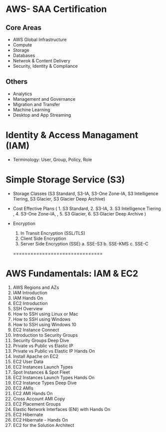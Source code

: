 # AWS- SAA Certification

## Core Areas

- AWS Global Infrastructure
- Compute
- Storage
- Databases
- Netwrok & Content Delivery
- Security, Identity & Compliance

## Others
- Analytics
- Management and Governance
- Migration and Transfer
- Machine Learning
- Desktop and App Streaming

# Identity & Access Managament (IAM)
- Terminology: User, Group, Policy, Role

# Simple Storage Service (S3)
- Storage Classes (S3 Standard, S3-IA, S3-One Zone-IA, S3 Intelligence Tiering, S3 Glacier, S3 Glacier Deep Archive)
- Cost Effective Plans ( 1. S3 Standard, 2. S3-IA, 3. S3 Intelligence Tiering , 4. S3-One Zone-IA, , 5. S3 Glacier, 6. S3 Glacier Deep Archive )
- Encryption
  1. In Transit Encryption (SSL/TLS)
  2. Client Side Encryption
  3. Server Side Encryption (SSE)
      a. SSE-S3
      b. SSE-KMS
      c. SSE-C
  
  ===============================
  
# AWS Fundamentals: IAM & EC2
1. AWS Regions and AZs
2. IAM Introduction
3. IAM Hands On
4. EC2 Introduction
5. SSH Overview
6. How to SSH using Linux or Mac
7. How to SSH using Windows
8. How to SSH using Windows 10
9. EC2 Instance Connect
10. Introduction to Security Groups
11. Security Groups Deep Dive
12. Private vs Public vs Elastic IP
13. Private vs Public vs Elastic IP Hands On
14. Install Apache on EC2
15. EC2 User Data
16. EC2 Instances Launch Types
17. Spot Instances & Spot Fleet
18. EC2 Instances Launch Types Hands On
19. EC2 Instance Types Deep Dive
20. EC2 AMIs
21. EC2 AMI Hands On
22. Cross Account AMI Copy
23. EC2 Placement Groups
24. Elastic Network Interfaces (ENI) with Hands On
25. EC2 Hibernate
26. EC2 Hibernate - Hands On
27. EC2 for the Solution Architect
